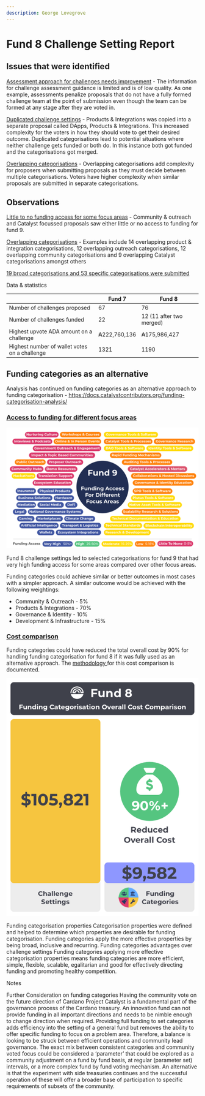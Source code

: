 ```yaml
---
description: George Lovegrove
---
```


# Fund 8 Challenge Setting Report

## Issues that were identified

[Assessment approach for challenges needs improvement](https://docs.catalystcontributors.org/funding-categorisation-analysis/challenge-settings/challenge-setting-assessment-issues) - The information for challenge assessment guidance is limited and is of low quality. As one example, assessments penalize proposals that do not have a fully formed challenge team at the point of submission even though the team can be formed at any stage after they are voted in.

[Duplicated challenge settings](https://docs.google.com/spreadsheets/d/15ELXp81NfvXHgrerTbuIofZOXBsdjocN1YgBK0gPP3E/edit#gid=894583832) - Products & Integrations was copied into a separate proposal called DApps, Products & Integrations. This increased complexity for the voters in how they should vote to get their desired outcome. Duplicated categorisations lead to potential situations where neither challenge gets funded or both do. In this instance both got funded and the categorisations got merged.

[Overlapping categorisations](https://docs.catalystcontributors.org/funding-categorisation-analysis/historical-analysis-and-comparisons/categorisation-setting-observations/fund-8) - Overlapping categorisations add complexity for proposers when submitting proposals as they must decide between multiple categorisations. Voters have higher complexity when similar proposals are submitted in separate categorisations.

## Observations

[Little to no funding access for some focus areas](https://docs.catalystcontributors.org/funding-categorisation-analysis/historical-analysis-and-comparisons/funding-access-for-each-focus-area/fund-9) - Community & outreach and Catalyst focussed proposals saw either little or no access to funding for fund 9.

[Overlapping categorisations](https://docs.catalystcontributors.org/funding-categorisation-analysis/historical-analysis-and-comparisons/categorisation-setting-observations/fund-8) - Examples include 14 overlapping product & integration categorisations, 12 overlapping outreach categorisations, 12 overlapping community categorisations and 9 overlapping Catalyst categorisations amongst others

[19 broad categorisations and 53 specific categorisations were submitted](https://docs.catalystcontributors.org/funding-categorisation-analysis/historical-analysis-and-comparisons/categorisation-setting-observations/fund-8)

Data & statistics

|                                               | Fund 7       | Fund 8                   |
| --------------------------------------------- | ------------ | ------------------------ |
| Number of challenges proposed                 | 67           | 76                       |
| Number of challenges funded                   | 22           | 12 (11 after two merged) |
| Highest upvote ADA amount on a challenge      | ₳222,760,136 | ₳175,986,427             |
| Highest number of wallet votes on a challenge | 1321         | 1190                     |

## Funding categories as an alternative

Analysis has continued on funding categories as an alternative approach to funding categorisation - https://docs.catalystcontributors.org/funding-categorisation-analysis/

### [Access to funding for different focus areas](https://docs.catalystcontributors.org/funding-categorisation-analysis/historical-analysis-and-comparisons/funding-access-for-each-focus-area/fund-9)

![](../.gitbook/assets/fund-9-funding-access.png)

Fund 8 challenge settings led to selected categorisations for fund 9 that had very high funding access for some areas compared over other focus areas.

Funding categories could achieve similar or better outcomes in most cases with a simpler approach. A similar outcome would be achieved with the following weightings:

* Community & Outreach - 5%
* Products & Integrations - 70%
* Governance & Identity - 10%
* Development & Infrastructure - 15%

### [Cost comparison](https://docs.catalystcontributors.org/funding-categorisation-analysis/historical-analysis-and-comparisons/categorisation-overall-cost-comparison)

Funding categories could have reduced the total overall cost by 90% for handling funding categorisation for fund 8 if it was fully used as an alternative approach. The [methodology ](https://docs.catalystcontributors.org/funding-categorisation-analysis/historical-analysis-and-comparisons/categorisation-overall-cost-comparison/methodology-and-data)for this cost comparison is documented.

![](../.gitbook/assets/overall-costs-fund-8.png)

Funding categorisation properties Categorisation properties were defined and helped to determine which properties are desirable for funding categorisation. Funding categories apply the more effective properties by being broad, inclusive and recurring. Funding categories advantages over challenge settings Funding categories applying more effective categorisation properties means funding categories are more efficient, simple, flexible, scalable, egalitarian and good for effectively directing funding and promoting healthy competition.

Notes

Further Consideration on funding categories Having the community vote on the future direction of Cardano Project Catalyst is a fundamental part of the governance process of the Cardano treasury. An innovation fund can not provide funding in all important directions and needs to be nimble enough to change direction when required. Providing full funding to set categories adds efficiency into the setting of a general fund but removes the ability to offer specific funding to focus on a problem area. Therefore, a balance is looking to be struck between efficient operations and community lead governance. The exact mix between consistent categories and community voted focus could be considered a ‘parameter’ that could be explored as a community adjustment on a fund by fund basis, at regular (parameter set) intervals, or a more complex fund by fund voting mechanism. An alternative is that the experiment with side treasuries continues and the successful operation of these will offer a broader base of participation to specific requirements of subsets of the community.
